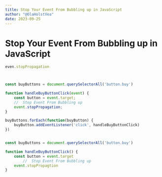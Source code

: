 ```yaml
---
title: Stop Your Event From Bubbling up in JavaScript
author: "@OlaHolstVea"
date: 2023-09-25
---
```


# Stop Your Event From Bubbling up in JavaScript


```js
even.stopPropagation



```




```js

const buyButtons = document.querySelectorAll('button.buy')

function handleBuyButtonClick(event) {
    const button = event.target;
    //  Stop Event From Bubbling up
    event.stopPropagation;
}

buyButtons.forEach(function(buyButton) {
    buyButton.addEventListener('click', handleBuyButtonClick)
})

```











































```js

const buyButtons = document.querySelectorAll('button.buy')

function handleBuyButtonClick() {
    const button = event.target
        //  Stop Event From Bubbling up
    event.stopPropagtion
}


```